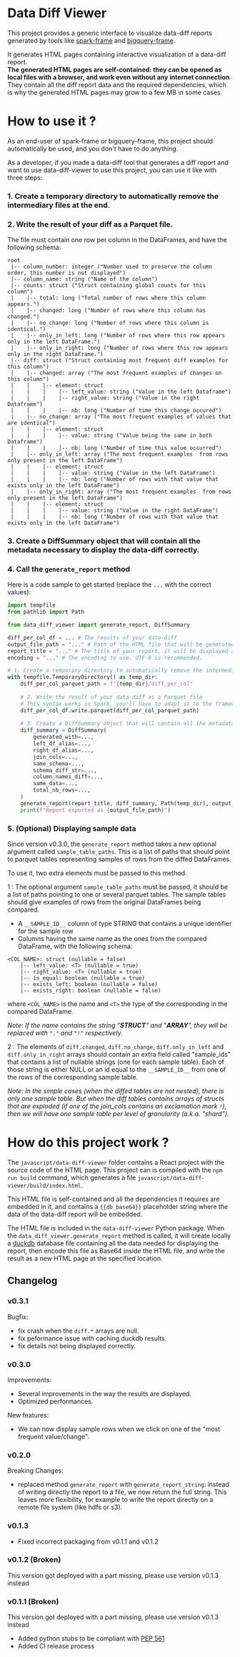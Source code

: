 # Data Diff Viewer

This project provides a generic interface to visualize data-diff reports generated
by tools like [spark-frame](https://github.com/FurcyPin/spark-frame) 
and [bigquery-frame](https://github.com/FurcyPin/bigquery-frame).

It generates HTML pages containing interactive visualization of a data-diff report.  
**The generated HTML pages are self-contained: they can be opened as local files with a browser,
and work even without any internet connection**. 
They contain all the diff report data and the required dependencies, 
which is why the generated HTML pages may grow to a few MB in some cases.


# How to use it ?

As an end-user of spark-frame or bigquery-frame, this project should automatically 
be used, and you don't have to do anything.

As a developer, if you made a data-diff tool that generates a diff report and want
to use data-diff-viewer to use this project, you can use it like with three steps:

### 1. Create a temporary directory to automatically remove the intermediary files at the end.
### 2. Write the result of your diff as a Parquet file. 
The file must contain one row per column in the DataFrames, and have the following schema:

```
root
 |-- column_number: integer ("Number used to preserve the column order, this number is not displayed")
 |-- column_name: string ("Name of the column")
 |-- counts: struct ("Struct containing global counts for this column")
 |    |-- total: long ("Total number of rows where this column appears.")
 |    |-- changed: long ("Number of rows where this column has changed.")
 |    |-- no_change: long ("Number of rows where this column is identical.")
 |    |-- only_in_left: long ("Number of rows where this row appears only in the left DataFrame.")
 |    |-- only_in_right: long ("Number of rows where this row appears only in the right DataFrame.")
 |-- diff: struct ("Struct containing most frequent diff examples for this column")
 |    |-- changed: array ("The most frequent examples of changes on this column")
 |    |    |-- element: struct
 |    |    |    |-- left_value: string ("Value in the left Dataframe")
 |    |    |    |-- right_value: string ("Value in the right Dataframe")
 |    |    |    |-- nb: long ("Number of time this change occured")
 |    |-- no_change: array ("The most frequent examples of values that are identical")
 |    |    |-- element: struct
 |    |    |    |-- value: string ("Value being the same in both Dataframe")
 |    |    |    |-- nb: long ("Number of time this value occurred")
 |    |-- only_in_left: array ("The most frequent examples  from rows only present in the left DataFrame")
 |    |    |-- element: struct
 |    |    |    |-- value: string ("Value in the left DataFrame")
 |    |    |    |-- nb: long ("Number of rows with that value that exists only in the left DataFrame")
 |    |-- only_in_right: array ("The most frequent examples  from rows only present in the left DataFrame")
 |    |    |-- element: struct
 |    |    |    |-- value: string ("Value in the right DataFrame")
 |    |    |    |-- nb: long ("Number of rows with that value that exists only in the left DataFrame")
```


### 3. Create a DiffSummary object that will contain all the metadata necessary to display the data-diff correctly.   
### 4. Call the `generate_report` method

Here is a code sample to get started (replace the `...` with the correct values):
```python
import tempfile
from pathlib import Path

from data_diff_viewer import generate_report, DiffSummary

diff_per_col_df = ... # The results of your data-diff 
output_file_path = "..." # Path of the HTML file that will be generated
report_title = "..." # The title of your report, it will be displayed at the top of the html page
encoding = "..." # The encoding to use. UTF-8 is recommended.

# 1. Create a temporary directory to automatically remove the intermediary files at the end.
with tempfile.TemporaryDirectory() as temp_dir:
    diff_per_col_parquet_path = f"{temp_dir}/diff_per_col"
    
    # 2. Write the result of your data-diff as a Parquet file
    # This syntax works in Spark, you'll have to adapt it to the framework you used to generate the diff
    diff_per_col_df.write.parquet(diff_per_col_parquet_path)
    
    # 3. Create a DiffSummary object that will contain all the metadata necessary to display the data-diff correctly.
    diff_summary = DiffSummary(
        generated_with=...,
        left_df_alias=...,
        right_df_alias=...,
        join_cols=...,
        same_schema=...,
        schema_diff_str=...,
        column_names_diff=...,
        same_data=...,
        total_nb_rows=...,
    )
    generate_report(report_title, diff_summary, Path(temp_dir), output_file_path, encoding)
    print(f"Report exported as {output_file_path}")
```

### 5. (Optional) Displaying sample data

Since version v0.3.0, the `generate_report` method takes a new optional argument called `sample_table_paths`.
This is a list of paths that should point to parquet tables representing samples of rows from the diffed DataFrames.

To use it, two extra elements must be passed to this method.

1 : The optional argument `sample_table_paths` must be passed, it should be a list of paths pointing to one or
several parquet tables. The sample tables should give examples of rows from the original DataFrames being
compared.

- A `__SAMPLE_ID__` column of type STRING that contains a unique identifier for the sample row
- Columns having the same name as the ones from the compared DataFrame, with the following schema:

```
<COL_NAME>: struct (nullable = false)
    |-- left_value: <T> (nullable = true)
    |-- right_value: <T> (nullable = true)
    |-- is_equal: boolean (nullable = true)
    |-- exists_left: boolean (nullable = false)
    |-- exists_right: boolean (nullable = false)
```
where `<COL_NAME>` is the name and `<T>` the type of the corresponding in the compared DataFrame.

_Note: If the name contains the string "__STRUCT__" and "__ARRAY__", they will be replaced with `"."` and `"!"`
  respectively._

2 : The elements of `diff.changed`, `diff.no_change`, `diff.only_in_left` and `diff.only_in_right` arrays
should contain an extra field called "sample_ids" that contains a list of nullable strings
(one for each sample table). Each of those string is either NULL or an id equal to the `__SAMPLE_ID__`
from one of the rows of the corresponding sample table.

_Note: In the simple cases (when the diffed tables are not nested), there is only one sample table.
  But when the diff tables contains arrays of structs that are exploded (if one of the join_cols contains
  an exclamation mark `!`), then we will have one sample table per level of granularity (a.k.a. "shard")._



# How do this project work ?

The `javascript/data-diff-viewer` folder contains a React project with the source code of the HTML page.
This project can is compiled with the `npm run build` command, 
which generates a file `javascript/data-diff-viewer/build/index.html`.

This HTML file is self-contained and all the dependencies it requires are embedded in it,
and contains a `{{db_base64}}` placeholder string where the data of the data-diff report will be embedded. 

The HTML file is included in the `data-diff-viewer` Python package.
When the `data_diff_viewer.generate_report` method is called,
it will create locally a [duckdb](https://duckdb.org/) database file containing
all the data needed for displaying the report, then encode this file as Base64
inside the HTML file, and write the result as a new HTML page at the specified location.


## Changelog


### v0.3.1

Bugfix:
- fix crash when the `diff.*` arrays are null.
- fix peformance issue with caching duckdb results.
- fix details not being displayed correctly.


### v0.3.0

Improvements:
- Several improvements in the way the results are displayed.
- Optimized performances.

New features:
- We can now display sample rows when we click on one of the "most frequent value/change".


### v0.2.0

Breaking Changes:
- replaced method `generate_report` with `generate_report_string`: instead of writing directly the report to a file, 
  we now return the full string. This leaves more flexibility, for example to write the report directly on a remote
  file system (like hdfs or s3).

### v0.1.3

- Fixed incorrect packaging from v0.1.1 and v0.1.2

### v0.1.2 (Broken)

This version got deployed with a part missing, please use version v0.1.3 instead

### v0.1.1 (Broken)

This version got deployed with a part missing, please use version v0.1.3 instead

- Added python stubs to be compliant with [PEP 561](https://peps.python.org/pep-0561/)
- Added CI release process

